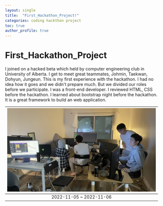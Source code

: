 ```yaml
---
layout: single
title:  "First_Hackathon_Project!"
categories: coding hackthon project
toc: true
author_profile: true
---
```

# First_Hackathon_Project

I joined on a hacked beta which held by computer engineering club in University of Alberta. I get to meet great teammates, Johmin, Taekwan, Dohyun, Jungeun. This is my first experience with the hackathon. I had no idea how it goes and we didn't prepare much. But we divided our roles before we participate. I was a front-end developer. I reviewed HTML, CSS before the hackathon. I learned about bootstrap night before the hackathon. It is a great framework to build an web application. 

| ![hackathon](https://github.com/yongbin4/yongbin4.github.io/blob/1d1a3de89481a7a03d95ce6804d66d5c0eef5cb7/assets/images/IMG_6194.JPG) | 
|:--:| 
| 2022-11-05 ~ 2022-11-06|
